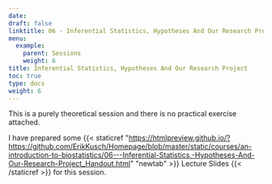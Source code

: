 ```yaml
---
date: 
draft: false
linktitle: 06 - Inferential Statistics, Hypotheses And Our Research Project
menu:
  example:
    parent: Sessions
    weight: 6
title: Inferential Statistics, Hypotheses And Our Research Project
toc: true
type: docs
weight: 6
---
```


This is a purely theoretical session and there is no practical exercise attached.

I have prepared some {{< staticref "https://htmlpreview.github.io/?https://github.com/ErikKusch/Homepage/blob/master/static/courses/an-introduction-to-biostatistics/06---Inferential-Statistics,-Hypotheses-And-Our-Research-Project_Handout.html" "newtab" >}} Lecture Slides {{< /staticref >}} for this session.